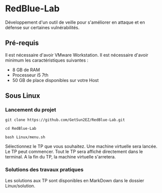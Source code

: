 # RedBlue-Lab
Développement d'un outil de veille pour s'améliorer en attaque et en défense sur certaines vulnérabilités.

## Pré-requis
Il est nécessaire d'avoir VMware Workstation.
Il est nécessaire d'avoir minimum les caractéristiques suivantes : 
 - 8 GB de RAM
 - Processeur i5 7th
 - 50 GB de place disponibles sur votre Host

## Sous Linux
### Lancement du projet
`git clone https://github.com/GetSun2EZ/RedBlue-Lab.git`

`cd RedBlue-Lab`

`bash Linux/menu.sh`

Sélectionnez le TP que vous souhaitez. Une machine virtuelle sera lancée. Le TP peut commencer.
Tout le TP sera affiché directement dans le terminal.
A la fin du TP, la machine virtuelle s'arretera.

### Solutions des travaux pratiques
Les solutions aux TP sont disponibles en MarkDown dans le dossier Linux/solution.
